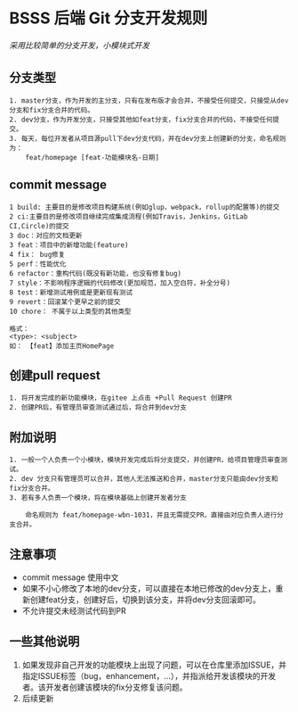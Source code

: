 # BSSS 后端 Git 分支开发规则

###### 采用比较简单的分支开发，小模块式开发

## 分支类型

    1. master分支，作为开发的主分支，只有在发布版才会合并，不接受任何提交，只接受从dev分支和fix分支合并的代码。
    2. dev分支，作为开发分支，只接受其他如feat分支，fix分支合并的代码，不接受任何提交。
    3. 每天，每位开发者从项目源pull下dev分支代码，并在dev分支上创建新的分支，命名规则为：
        feat/homepage [feat-功能模块名-日期]

## commit message 

    1 build: 主要目的是修改项目构建系统(例如glup，webpack，rollup的配置等)的提交
    2 ci:主要目的是修改项目继续完成集成流程(例如Travis，Jenkins，GitLab CI,Circle)的提交
    3 doc：对应的文档更新
    3 feat：项目中的新增功能(feature)
    4 fix： bug修复
    5 perf：性能优化
    6 refactor：重构代码(既没有新功能，也没有修复bug)
    7 style：不影响程序逻辑的代码修改(更加规范，加入空白符，补全分号)
    8 test：新增测试用例或是更新现有测试
    9 revert：回滚某个更早之前的提交
    10 chore： 不属于以上类型的其他类型
    
    格式：
    <type>: <subject>
    如： 【feat】添加主页HomePage

## 创建pull request

    1. 将开发完成的新功能模块，在gitee 上点击 +Pull Request 创建PR
    2. 创建PR后，有管理员审查测试通过后，将合并到dev分支

## 附加说明

    1. 一般一个人负责一个小模块，模块开发完成后将分支提交，并创建PR，给项目管理员审查测试。
    2. dev 分支只有管理员可以合并，其他人无法推送和合并，master分支只能由dev分支和fix分支合并。
    3. 若有多人负责一个模块，将在模块基础上创建开发者分支
    
        命名规则为 feat/homepage-wbn-1031，并且无需提交PR，直接由对应负责人进行分支合并。

## 注意事项

* commit message 使用中文
* 如果不小心修改了本地的dev分支，可以直接在本地已修改的dev分支上，重新创建feat分支，创建好后，切换到该分支，并将dev分支回滚即可。
* 不允许提交未经测试代码到PR

## 一些其他说明

1. 如果发现非自己开发的功能模块上出现了问题，可以在仓库里添加ISSUE，并指定ISSUE标签（bug，enhancement，...），并指派给开发该模块的开发者。该开发者创建该模块的fix分支修复该问题。
2. 后续更新

